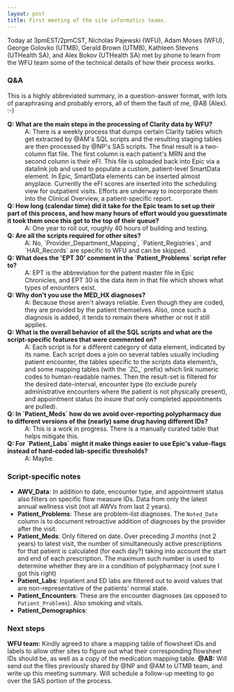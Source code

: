 ```yaml
---
layout: post
title: First meeting of the site informatics teams.
---
```


Today at 3pmEST/2pmCST, Nicholas Pajewski (WFU), Adam Moses (WFU), George Golovko (UTMB), Gerald Brown (UTMB), Kathleen Stevens (UTHealth SA), and Alex Bokov (UTHealth SA) met by phone to learn from the WFU team some of the technical details of how their process works.

### Q&A

This is a highly abbreviated summary, in a question-answer format, with lots of paraphrasing and probably errors, all of them the fault of me, @AB (Alex). :-)

<dl> 
  <dt><b>Q: What are the main steps in the processing of Clarity data by WFU?</b></dt>
  <dd>A: There is a weekly process that dumps certain Clarity tables which get extracted by @AM's SQL scripts and the resulting staging tables are then processed by @NP's SAS scripts. The final result is a two-column flat file. The first column is each patient's MRN and the second column is their eFI. This file is uploaded back into Epic via a datalink job and used to populate a custom, patient-level SmartData element. In Epic, SmartData elements can be inserted almost anyplace. Currently the eFI scores are inserted into the scheduling view for outpatient visits. Efforts are underway to incorporate them into the Clinical Overview, a patient-specific report.</dd>
  <dt><b>Q: How long (calendar time) did it take for the Epic team to set up their part of this process, and how many hours of effort would you guesstimate it took them once this got to the top of their queue?</b></dt>
  <dd>A: One year to roll out, roughly 40 hours of building and testing.</dd>
  <dt><b>Q: Are all the scripts required for other sites?</b></dt>
  <dd>A: No, `Provider_Department_Mapping`, `Patient_Registries`, and `HAR_Records` are specific to WFU and can be skipped.</dd>
  <dt><b>Q: What does the 'EPT 30' comment in the `Patient_Problems` script refer to?</b></dt>
  <dd>A: EPT is the abbreviation for the patient master file in Epic Chronicles, and EPT 30 is the data item in that file which shows what types of enounters exist.</dd>
  <dt><b>Q: Why don't you use the MED_HX diagnoses?</b></dt>
  <dd>A: Because those aren't always reliable. Even though they are coded, they are provided by the patient themselves. Also, once such a diagnosis is added, it tends to remain there whether or not it still applies.</dd>
  <dt><b>Q: What is the overall behavior of all the SQL scripts and what are the script-specific features that were commented on?</b></dt>
  <dd>A: Each script is for a different category of data element, indicated by its name. Each script does a join on several tables usually including patient encounter, the tables specific to the scripts data element/s, and some mapping tables (with the `ZC_` prefix) which link numeric codes to human-readable names. Then the result-set is filtered for the desired date-interval, encounter type (to exclude purely administrative encounters where the patient is not physically present), and appointment status (to insure that only completed appointments are pulled).</dd>
  <dt><b>Q: In `Patient_Meds` how do we avoid over-reporting polypharmacy due to different versions of the (nearly) same drug having different IDs?</b></dt>
  <dd>A: This is a work in progress. There is a manually curated table that helps mitigate this.</dd>
  <dt><b>Q: For `Patient_Labs` might it make things easier to use Epic's value-flags instead of hard-coded lab-specific thresholds?</b></dt>
  <dd>A: Maybe.</dd>
</dl>

### Script-specific notes

* **AWV_Data**: In addition to date, encounter type, and appointment status also filters on specific flow measure IDs. Data from only the latest annual wellness visit (not all AWVs from last 2 years).
* **Patient_Problems**: These are problem-list diagnoses. The `Noted_Date` column is to document retroactive addition of diagnoses by the provider after the visit.
* **Patient_Meds**: Only filtered on date. Over preceding _3 months_ (not 2 years) to latest visit, the number of simultaneously active prescriptions for that patient is calculated (for each day?) taking into account the start and end of each prescription. The maximum such number is used to determine whether they are in a condition of polypharmacy (not sure I got this right)
* **Patient_Labs**: Inpatient and ED labs are filtered out to avoid values that are non-representative of the patients' normal state.
* **Patient_Encounters**: These are the encounter diagnoses (as opposed to `Patient_Problems`). Also smoking and vitals.
* **Patient_Demographics**: 

### Next steps

**WFU team:** Kindly agreed to share a mapping table of flowsheet IDs and labels to allow other sites to figure out what their corresponding flowsheet IDs should be, as well as a copy of the medication mapping table.
**@AB:** Will send out the files previously shared by @NP and @AM to UTMB team, and write up this meeting summary. Will schedule a follow-up meeting to go over the SAS portion of the process.


